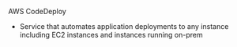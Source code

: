 AWS CodeDeploy

- Service that automates application deployments to any instance including EC2 instances and instances running on-prem